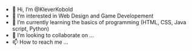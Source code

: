 - 👋 Hi, I’m @KleverKobold
- 👀 I’m interested in Web Design and Game Developement
- 🌱 I’m currently learning the basics of programming (HTML, CSS, Java script, Python)
- 💞️ I’m looking to collaborate on ...
- 📫 How to reach me ...

<!---
KleverKobold/KleverKobold is a ✨ special ✨ repository because its `README.md` (this file) appears on your GitHub profile.
You can click the Preview link to take a look at your changes.
--->
